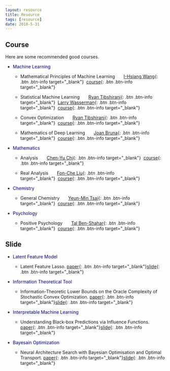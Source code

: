 ```yaml
---
layout: resource
title: Resource
tags: [resource]
date: 2018-5-31
---
```

## Course

  Here are some recommended good courses.
  * <span style="color:navy">Machine Learning</span>
      * Mathematical Principles of Machine Learning &nbsp;&nbsp;&nbsp;&nbsp;&nbsp; [I-Hsiang Wang](http://cc.ee.ntu.edu.tw/~ihsiangw/){: .btn .btn-info target="_blank"}&nbsp;&nbsp;[course](http://homepage.ntu.edu.tw/~ihwang/Teaching/Sp18/MPML.html){: .btn .btn-info target="_blank"}

      * Statistical Machine Learning &nbsp;&nbsp;&nbsp;&nbsp;&nbsp; [Ryan Tibshirani](http://www.stat.cmu.edu/~ryantibs/){: .btn .btn-info target="_blank"}&nbsp;&nbsp;[Larry Wasserman](http://www.stat.cmu.edu/~larry/){: .btn .btn-info target="_blank"}&nbsp;&nbsp;[course](http://www.stat.cmu.edu/~ryantibs/statml/){: .btn .btn-info target="_blank"}

      * Convex Optimization &nbsp;&nbsp;&nbsp;&nbsp;&nbsp; [Ryan Tibshirani](http://www.stat.cmu.edu/~ryantibs/){: .btn .btn-info target="_blank"}&nbsp;&nbsp;[course](http://www.stat.cmu.edu/~ryantibs/convexopt/){: .btn .btn-info target="_blank"}

      * Mathematics of Deep Learning &nbsp;&nbsp;&nbsp;&nbsp;&nbsp; [Joan Bruna](https://cims.nyu.edu/~bruna/){: .btn .btn-info target="_blank"}&nbsp;&nbsp;[course](https://github.com/joanbruna/MathsDL-spring18){: .btn .btn-info target="_blank"}
      
  * <span style="color:navy">Mathematics</span>

      * Analysis &nbsp;&nbsp;&nbsp;&nbsp;&nbsp; [Chen-Yu Chi](http://www3.math.ntu.edu.tw/people/bio.php?PID=3447){: .btn .btn-info target="_blank"}&nbsp;&nbsp;[course](http://ocw.aca.ntu.edu.tw/ntu-ocw/ocw/cou/105S107){: .btn .btn-info target="_blank"}

      * Real Analysis &nbsp;&nbsp;&nbsp;&nbsp;&nbsp; [Fon-Che Liu](http://www.math.sinica.edu.tw/www/file_upload/maliufc/maliufc-e.htm){: .btn .btn-info target="_blank"}&nbsp;&nbsp;[course](http://ocw.aca.ntu.edu.tw/ntu-ocw/index.php/ocw/cou/105S109){: .btn .btn-info target="_blank"}

   * <span style="color:navy">Chemistry</span>

      * General Chemistry &nbsp;&nbsp;&nbsp;&nbsp;&nbsp; [Yeun-Min Tsai](https://www.ch.ntu.edu.tw/~ymtsai/English.htm){: .btn .btn-info target="_blank"}&nbsp;&nbsp;[course](http://ocw.aca.ntu.edu.tw/ntu-ocw/index.php/ocw/cou/103S115){: .btn .btn-info target="_blank"}

   * <span style="color:navy">Psychology</span>

      * Positive Psychology &nbsp;&nbsp;&nbsp;&nbsp;&nbsp; [Tal Ben-Shahar](http://www.talbenshahar.com/){: .btn .btn-info target="_blank"}&nbsp;&nbsp;[course](http://open.163.com/special/opencourse/positivepsychology.html){: .btn .btn-info target="_blank"}


## Slide

  * <span style="color:navy">Latent Feature Model</span>
    
    * Latent Feature Lasso. [paper](http://www.cs.cmu.edu/~eyan/publication/LatentFeatureLasso.pdf){: .btn .btn-info target="_blank"}[slide]({{site.url}}/assets/slide/LatentFeatureLasso_self_slide.pdf){: .btn .btn-info target="_blank"}

  * <span style="color:navy">Information Theoretical Tool</span>

    * Information-Theoretic Lower Bounds on the Oracle Complexity of Stochastic Convex Optimization. [paper](https://ieeexplore.ieee.org/stamp/stamp.jsp?tp=&arnumber=6142067){: .btn .btn-info target="_blank"}[slide]({{site.url}}/assets/slide/information-theoretic_lower_bounds_on_the_oracle_complexity_of_convex_optimization_slide.pdf){: .btn .btn-info target="_blank"}

  * <span style="color:navy">Interpretable Machine Learning</span>

    * Understanding Black-box Predictions via Influence Functions. [paper](https://arxiv.org/pdf/1703.04730.pdf){: .btn .btn-info target="_blank"}[slide]({{site.url}}/assets/slide/Understanding_Black_box_Presentation.pdf){: .btn .btn-info target="_blank"}
  
  * <span style="color:navy">Bayesain Optimization</span>

    * Neural Architecture Search with Bayesian Optimisation and Optimal Transport. [paper](https://arxiv.org/pdf/1802.07191.pdf){: .btn .btn-info target="_blank"}[slide]({{site.url}}/assets/slide/Neural_Architecture_Search_via_Optimal_Transport.pdf){: .btn .btn-info target="_blank"}  


